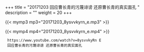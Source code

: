 +++
title = "20171203  回应曹长青的污蔑诽谤 还原曹长青的真实面孔 "
description = ""
weight = 20
+++

{{< mymp3 mp3="20171203_8ysvvkyrn_e.mp3" >}}

{{< mymp4 mp4="20171203_8ysvvkyrn_e.mp4" >}}

     
     https://www.youtube.com/watch?v=8ysvvkyRn E 
     回应曹长青的污蔑诽谤 还原曹长青的真实面孔 
